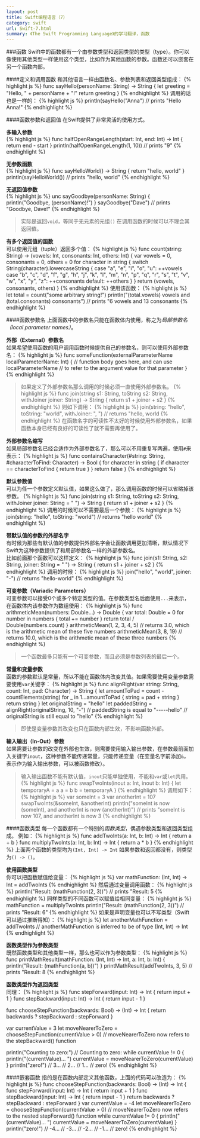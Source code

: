 ```yaml
---
layout: post
title: Swift编程语言（7）
category: swift
url: Swift-7.html
summary: 《The Swift Programming Language》的学习翻译，函数
---
```

###函数
Swift中的函数都有一个由参数类型和返回类型的类型（type）。你可以像使用其他类型一样使用这个类型，比如作为其他函数的参数。函数还可以嵌套在另一个函数内部。

####定义和调用函数
和其他语言一样由函数名、参数列表和返回类型组成：
{% highlight js %}
func sayHello(personName: String) -> String {
    let greeting = "Hello, " + personName + "!"
    return greeting
}
{% endhighlight %}
调用的话也是一样的：
{% highlight js %}
println(sayHello("Anna")
// prints "Hello Anna!"
{% endhighlight %}

####函数参数和返回值
在Swift提供了非常灵活的使用方式。

**多输入参数**<br />
{% highlight js %}
func halfOpenRangeLength(start: Int, end: Int) -> Int {
    return end - start
}
println(halfOpenRangeLength(1, 10))
// prints "9"
{% endhighlight %}

**无参数函数**<br />
{% highlight js %}
func sayHelloWorld() -> String {
    return "hello, world"
}
println(sayHelloWorld())
// prints "hello, world"
{% endhighlight %}

**无返回值参数**<br />
{% highlight js %}
unc sayGoodbye(personName: String) {
    println("Goodbye, \(personName)!")
}
sayGoodbye("Dave")
// prints "Goodbye, Dave!"
{% endhighlight %}
>实际是返回`void`，等同于无元素的元组`()`
在调用函数的时候可以不理会其返回值。

**有多个返回值的函数**<br />
可以使用元组（tuple）返回多个值：
{% highlight js %}
func count(string: String) -> (vowels: Int, consonants: Int, others: Int) {
    var vowels = 0, consonants = 0, others = 0
    for character in string {
        switch String(character).lowercaseString {
        case "a", "e", "i", "o", "u":
            ++vowels
        case "b", "c", "d", "f", "g", "h", "j", "k", "l", "m",
        "n", "p", "q", "r", "s", "t", "v", "w", "x", "y", "z":
            ++consonants
        default:
            ++others
        }
    }
    return (vowels, consonants, others)
}
{% endhighlight %}
使用该函数：
{% highlight js %}
let total = count("some arbitrary string!")
println("\(total.vowels) vowels and \(total.consonants) consonants")
// prints "6 vowels and 13 consonants
{% endhighlight %}

####函数参数名
上面函数中的参数名只能在函数体内使用，称之为*局部参数名（local parameter names）*。

**外部（External）参数名**<br />
如果希望使用函数的用户调用函数时候提供自己的参数名，则可以使用外部参数名：
{% highlight js %}
func someFunction(externalParameterName localParameterName: Int) {
    // function body goes here, and can use localParameterName
    // to refer to the argument value for that parameter
}
{% endhighlight %}
>如果定义了外部参数名那么调用的时候必须一直使用外部参数名。
{% highlight js %}
func join(string s1: String, toString s2: String, withJoiner joiner: String)
    -> String {
        return s1 + joiner + s2
}
{% endhighlight %}
则如下调用：
{% highlight js %}
join(string: "hello", toString: "world", withJoiner: ", ")
// returns "hello, world
{% endhighlight %}
>在函数名字的可读性不太好的时候使用外部参数名，如果函数本身已经有良好的可读性了就不需要再使用了。

**外部参数名缩写**<br />
如果局部参数名已经合适作为外部参数名了，那么可以不用重复写两遍，使用`#`来表示：
{% highlight js %}
func containsCharacter(#string: String, #characterToFind: Character) -> Bool {
    for character in string {
        if character == characterToFind {
            return true
        }
    }
    return false
}
{% endhighlight %}

**默认参数值**<br />
可以为任一个参数定义默认值，如果这么做了，那么调用函数的时候可以省略掉该参数。
{% highlight js %}
func join(string s1: String, toString s2: String,
    withJoiner joiner: String = " ") -> String {
        return s1 + joiner + s2
}
{% endhighlight %}
调用的时候可以不需要最后一个参数：
{% highlight js %}
join(string: "hello", toString: "world")
// returns "hello world"
{% endhighlight %}

**带默认值的参数的外部名字**<br />
有时候为那些有默认值的参数提供外部名字会让函数调用更加清晰，默认情况下Swift为这种参数提供了和局部参数名一样的外部参数名。<br />
比如前面那个函数可以这样定义：
{% highlight js %}
func join(s1: String, s2: String, joiner: String = " ") -> String {
    return s1 + joiner + s2
}
{% endhighlight %}
调用的时候：
{% highlight js %}
join("hello", "world", joiner: "-")
// returns "hello-world"
{% endhighlight %}

**可变参数（Variadic Parameters）**<br />
可变参数可以接受0个或多个特定类型的值。在参数类型名后面使用`...`来表示，在函数体内该参数作为数组使用：
{% highlight js %}
func arithmeticMean(numbers: Double...) -> Double {
    var total: Double = 0
    for number in numbers {
        total += number
    }
    return total / Double(numbers.count)
}
arithmeticMean(1, 2, 3, 4, 5)
// returns 3.0, which is the arithmetic mean of these five numbers
arithmeticMean(3, 8, 19)
// returns 10.0, which is the arithmetic mean of these three numbers
{% endhighlight %}
>一个函数最多只能有一个可变参数，而且必须是参数列表的最后一个。

**常量和变量参数**<br />
函数的参数默认是常量，所以不能在函数体内改变其值。如果需要使用变量参数需要使用`var`关键字：
{% highlight js %}
func alignRight(var string: String, count: Int, pad: Character) -> String {
    let amountToPad = count - countElements(string)
    for _ in 1...amountToPad {
        string = pad + string
    }
    return string
}
let originalString = "hello"
let paddedString = alignRight(originalString, 10, "-")
// paddedString is equal to "-----hello"
// originalString is still equal to "hello"
{% endhighlight %}
>即使是变量参数其改变也只在函数内部生效，不影响函数外部。

**输入输出（In-Out）参数**<br />
如果需要让参数的改变在外部也生效，则需要使用输入输出参数，在参数最前面加入关键字`inout`，这种参数不能传递常量，只能传递变量（在变量名字前添加`&`，表示作为输入输出参数，可以被函数修改）。
>输入输出函数不能有默认值，`inout`只能单独使用，不能和`var`或`let`共用。
{% highlight js %}
func swapTwoInts(inout a: Int, inout b: Int) {
    let temporaryA = a
    a = b
    b = temporaryA
}
{% endhighlight %}
调用如下：
{% highlight js %}
var someInt = 3
var anotherInt = 107
swapTwoInts(&someInt, &anotherInt)
println("someInt is now \(someInt), and anotherInt is now \(anotherInt)")
// prints "someInt is now 107, and anotherInt is now 3
{% endhighlight %}

####函数类型
每一个函数都有一个特别的*函数类型*，偶遇参数类型和返回类型组成。
例如：
{% highlight js %}
func addTwoInts(a: Int, b: Int) -> Int {
    return a + b
}
func multiplyTwoInts(a: Int, b: Int) -> Int {
    return a * b
}
{% endhighlight %}
上面两个函数的类型均为`(Int, Int) -> Int`
如果参数和返回都没有，则类型为`() -> ()`。

**使用函数类型**<br />
你可以把函数赋值给变量：
{% highlight js %}
var mathFunction: (Int, Int) -> Int = addTwoInts
{% endhighlight %}
然后通过变量调用函数：
{% highlight js %}
println("Result: \(mathFunction(2, 3))")
// prints "Result: 5
{% endhighlight %}
同样类型的不同函数可以赋值给相同变量：
{% highlight js %}
mathFunction = multiplyTwoInts
println("Result: \(mathFunction(2, 3))")
// prints "Result: 6"
{% endhighlight %}
如果是声明变量也可以不写类型（Swift可以通过推断得知）：
{% highlight js %}
let anotherMathFunction = addTwoInts
// anotherMathFunction is inferred to be of type (Int, Int) -> Int
{% endhighlight %}

**函数类型作为参数类型**<br />
既然函数类型和其他类型一样，那么也可以作为参数类型：
{% highlight js %}
func printMathResult(mathFunction: (Int, Int) -> Int, a: Int, b: Int) {
    println("Result: \(mathFunction(a, b))")
}
printMathResult(addTwoInts, 3, 5)
// prints "Result: 8
{% endhighlight %}

**函数类型作为返回类型**<br />
同理：
{% highlight js %}
func stepForward(input: Int) -> Int {
    return input + 1
}
func stepBackward(input: Int) -> Int {
    return input - 1
}

func chooseStepFunction(backwards: Bool) -> (Int) -> Int {
    return backwards ? stepBackward : stepForward
}

var currentValue = 3
let moveNearerToZero = chooseStepFunction(currentValue > 0)
// moveNearerToZero now refers to the stepBackward() function

println("Counting to zero:")
// Counting to zero:
while currentValue != 0 {
    println("\(currentValue)... ")
    currentValue = moveNearerToZero(currentValue)
}
println("zero!")
// 3...
// 2...
// 1...
// zero!
{% endhighlight %}

####嵌套函数
指的是在函数内部定义其他函数，上面的代码可以改造为：
{% highlight js %}
func chooseStepFunction(backwards: Bool) -> (Int) -> Int {
    func stepForward(input: Int) -> Int { return input + 1 }
    func stepBackward(input: Int) -> Int { return input - 1 }
    return backwards ? stepBackward : stepForward
}
var currentValue = -4
let moveNearerToZero = chooseStepFunction(currentValue > 0)
// moveNearerToZero now refers to the nested stepForward() function
while currentValue != 0 {
    println("\(currentValue)... ")
    currentValue = moveNearerToZero(currentValue)
}
println("zero!")
// -4...
// -3...
// -2...
// -1...
// zero!
{% endhighlight %}